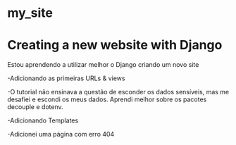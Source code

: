 # my_site
<h1> Creating a new website with Django </h1>

Estou aprendendo a utilizar melhor o Django criando um novo site

-Adicionando as primeiras URLs & views

-O tutorial não ensinava a questão de esconder os dados sensíveis, mas me desafiei e escondi os meus dados. Aprendi melhor sobre os pacotes decouple e dotenv.

-Adicionando Templates

-Adicionei uma página com erro 404

